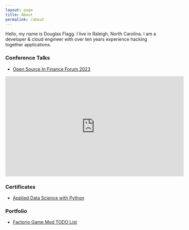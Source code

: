 ```yaml
---
layout: page
title: About
permalink: /about
---
```


Hello, my name is Douglas Flagg. I live in Raleigh, North Carolina. I am a developer & cloud engineer with over ten years experience hacking together applications.

### Conference Talks

- [Open Source In Finance Forum 2023](https://youtu.be/0HhaFCJizNA?feature=shared)

<iframe width="560" height="315" src="https://www.youtube.com/embed/0HhaFCJizNA?si=KHhnwjx3EMQBG2D6" title="YouTube video player" frameborder="0" allow="accelerometer; autoplay; clipboard-write; encrypted-media; gyroscope; picture-in-picture; web-share" allowfullscreen></iframe>

### Certificates

- [Applied Data Science with Python](https://coursera.org/share/f4d568c9dab6fb1d3b195ae44b92ef69)

### Portfolio

- [Factorio Game Mod TODO List](https://github.com/dgflagg/factorio-todo-list)